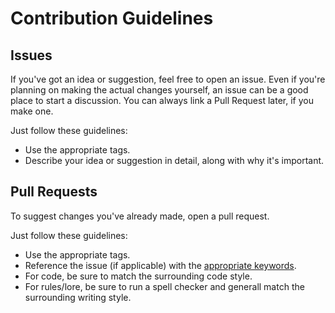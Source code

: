 # Contribution Guidelines
## Issues
If you've got an idea or suggestion, feel free to open an issue.
Even if you're planning on making the actual changes yourself, an issue can be a good place to start a discussion. You can always link a Pull Request later, if you make one.

Just follow these guidelines:
- Use the appropriate tags.
- Describe your idea or suggestion in detail, along with why it's important.

## Pull Requests
To suggest changes you've already made, open a pull request.

Just follow these guidelines:
- Use the appropriate tags.
- Reference the issue (if applicable) with the [appropriate keywords](https://help.github.com/articles/closing-issues-using-keywords/).
- For code, be sure to match the surrounding code style.
- For rules/lore, be sure to run a spell checker and generall match the surrounding writing style.
